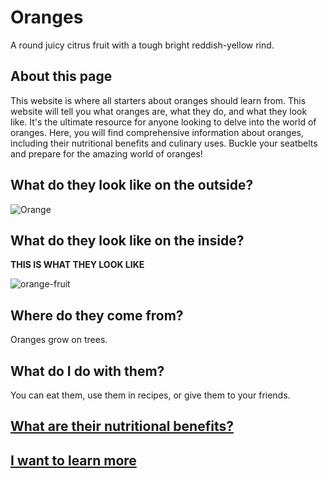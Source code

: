 # Oranges
A round juicy citrus fruit with a tough bright reddish-yellow rind.

## About this page
This website is where all starters about oranges should learn from. This website will tell you what oranges are, what they do, and what they look like. It's the ultimate resource for anyone looking to delve into the world of oranges. Here, you will find comprehensive information about oranges, including their nutritional benefits and culinary uses. Buckle your seatbelts and prepare for the amazing world of oranges!

## What do they look like on the outside?

![Orange](https://encrypted-tbn0.gstatic.com/images?q=tbn:ANd9GcRmUGPaZWHto5jQoloGeskrvPXfIcjEnCFjEQ&usqp=CAU)

## What do they look like on the inside?
**THIS IS WHAT THEY LOOK LIKE**



![orange-fruit](https://github.com/StevenStevenSteven3/Oranges/assets/145698028/02c6ecfe-f39d-4651-8e1c-5a4d20545b2f)


## Where do they come from?
Oranges grow on trees.

## What do I do with them?
You can eat them, use them in recipes, or give them to your friends.


## [What are their nutritional benefits?](https://www.webmd.com/food-recipes/health-benefits-oranges)



## [I want to learn more](https://en.wikipedia.org/wiki/Orange_(fruit))

